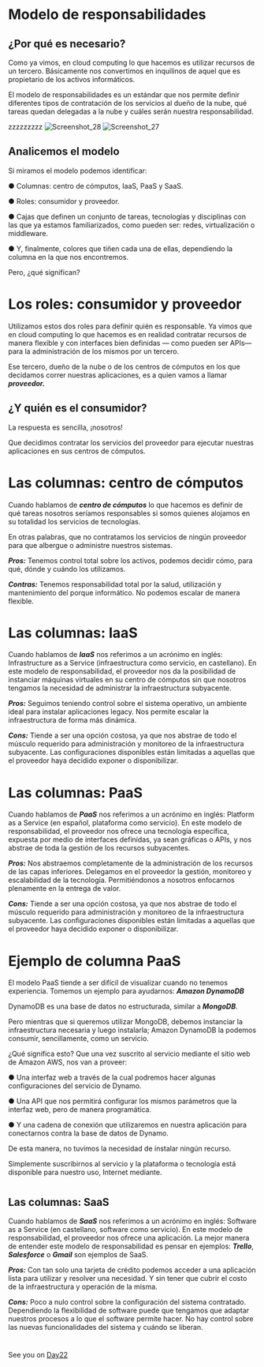 

# Modelo de responsabilidades

## ¿Por qué es necesario?


Como ya vimos, en cloud computing lo que hacemos es utilizar recursos de un tercero. Básicamente nos convertimos en inquilinos de aquel que es propietario de los activos informáticos.

El modelo de responsabilidades es un estándar que nos permite definir diferentes tipos de contratación de los servicios al dueño de la nube, qué tareas quedan delegadas a la nube y cuáles serán nuestra responsabilidad.

zzzzzzzzz
![Screenshot_28](https://user-images.githubusercontent.com/96561825/173212957-8db39a2d-7f8c-40b8-8efc-ffdb51d1f043.png)
![Screenshot_27](https://user-images.githubusercontent.com/96561825/173212960-50ab9ceb-9012-48b6-8760-c0a2327b8dd9.png)


## Analicemos el modelo


Si miramos el modelo podemos identificar:

● Columnas: centro de cómputos, IaaS, PaaS y SaaS.

● Roles: consumidor y proveedor.

● Cajas que definen un conjunto de tareas, tecnologías y disciplinas con las que ya estamos familiarizados, como pueden ser: redes, virtualización o middleware.

● Y, finalmente, colores que tiñen cada una de ellas, dependiendo la columna en la que nos encontremos.

Pero, ¿qué significan?

#

# Los roles: consumidor y proveedor


Utilizamos estos dos roles para definir quién es responsable. Ya vimos que en cloud computing lo que hacemos es en realidad contratar recursos de manera flexible y con interfaces bien definidas — como pueden ser APIs— para la administración de los mismos por un tercero. 

Ese tercero, dueño de la nube o de los centros de cómputos en los que decidamos correr nuestras aplicaciones, es a quien vamos a llamar ***proveedor.*** 


## ¿Y quién es el consumidor?

La respuesta es sencilla, ¡nosotros!

Que decidimos contratar los servicios del proveedor para ejecutar nuestras aplicaciones en sus centros de cómputos.

#
# Las columnas: centro de cómputos

Cuando hablamos de ***centro de cómputos*** lo que hacemos es definir de qué tareas nosotros seríamos responsables si somos quienes alojamos en su totalidad los servicios de tecnologías. 

En otras palabras, que no contratamos los servicios de ningún proveedor para que albergue o administre nuestros sistemas.

***Pros:*** Tenemos control total sobre los activos, podemos decidir cómo, para qué, dónde y cuándo los utilizamos.

***Contras:*** Tenemos responsabilidad total por la salud, utilización y mantenimiento del porque informático. No podemos escalar de manera flexible.

#

# Las columnas: IaaS

Cuando hablamos de ***IaaS*** nos referimos a un acrónimo en inglés: Infrastructure as a Service (infraestructura como servicio, en castellano). En este modelo de responsabilidad, el proveedor nos da la posibilidad de instanciar máquinas virtuales en su centro de cómputos sin que nosotros tengamos la necesidad de administrar la infraestructura subyacente.

***Pros:*** Seguimos teniendo control sobre el sistema operativo, un ambiente ideal para instalar aplicaciones legacy. Nos permite escalar la infraestructura de forma más dinámica.

***Cons:*** Tiende a ser una opción costosa, ya que nos abstrae de todo el músculo requerido para administración y monitoreo de la infraestructura subyacente. Las configuraciones disponibles están limitadas a aquellas que el proveedor haya decidido exponer o disponibilizar. 

#
# Las columnas: PaaS

Cuando hablamos de ***PaaS*** nos referimos a un acrónimo en inglés: Platform as a Service (en español, plataforma como servicio). En este modelo de responsabilidad, el proveedor nos ofrece una tecnología específica, expuesta por medio de interfaces definidas, ya sean gráficas o APIs, y nos abstrae de toda la gestión de los recursos subyacentes.

***Pros:*** Nos abstraemos completamente de la administración de los recursos de las capas inferiores. Delegamos en el proveedor la gestión, monitoreo y escalabilidad de la tecnología. Permitiéndonos a nosotros enfocarnos plenamente en la entrega de valor.

***Cons:*** Tiende a ser una opción costosa, ya que nos abstrae de todo el músculo requerido para administración y monitoreo de la infraestructura subyacente. Las configuraciones disponibles están limitadas a aquellas que el proveedor haya decidido exponer o disponibilizar.


#
# Ejemplo de columna PaaS


El modelo PaaS tiende a ser difícil de visualizar cuando no tenemos experiencia. Tomemos un ejemplo para ayudarnos: ***Amazon DynamoDB***


DynamoDB es una base de datos no estructurada, similar a ***MongoDB***. 

Pero mientras que si queremos utilizar MongoDB, debemos instanciar la infraestructura necesaria y luego instalarla; Amazon DynamoDB la podemos consumir, sencillamente, como un servicio.

¿Qué significa esto? Que una vez suscrito al servicio mediante el sitio web de Amazon AWS, nos van a proveer:


● Una interfaz web a través de la cual podremos hacer algunas configuraciones del servicio de Dynamo.

● Una API que nos permitirá configurar los mismos parámetros que la interfaz web, pero de manera programática.

● Y una cadena de conexión que utilizaremos en nuestra aplicación para conectarnos contra la base de datos de Dynamo.

De esta manera, no tuvimos la necesidad de instalar ningún recurso.

Simplemente suscribirnos al servicio y la plataforma o tecnología está disponible para nuestro uso, Internet mediante.

#

## Las columnas: SaaS

Cuando hablamos de ***SaaS*** nos referimos a un acrónimo en inglés: Software as a Service (en castellano, software como servicio). En este modelo de responsabilidad, el proveedor nos ofrece una aplicación. La mejor manera de entender este modelo de responsabilidad es pensar en ejemplos: ***Trello***, ***Salesforce*** o ***Gmail*** son ejemplos de SaaS.


***Pros:*** Con tan solo una tarjeta de crédito podemos acceder a una aplicación lista para utilizar y resolver una necesidad. Y sin tener  que cubrir el costo de la infraestructura y operación de la misma.

***Cons:*** Poco a nulo control sobre la configuración del sistema contratado. Dependiendo la flexibilidad de software puede que tengamos que adaptar nuestros procesos a lo que el software permite hacer. No hay control sobre las nuevas funcionalidades del sistema y cuándo se liberan.





















#
#
#
#
#













See you on [Day22](day22.md)

